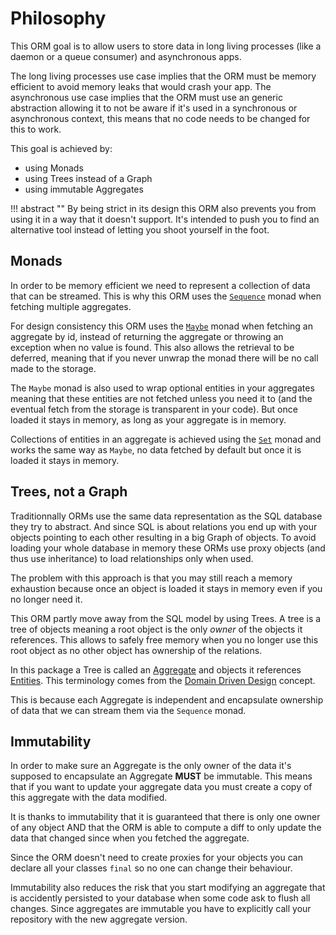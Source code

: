 # Philosophy

This ORM goal is to allow users to store data in long living processes (like a daemon or a queue consumer) and asynchronous apps.

The long living processes use case implies that the ORM must be memory efficient to avoid memory leaks that would crash your app. The asynchronous use case implies that the ORM must use an generic abstraction allowing it to not be aware if it's used in a synchronous or asynchronous context, this means that no code needs to be changed for this to work.

This goal is achieved by:

- using Monads
- using Trees instead of a Graph
- using immutable Aggregates

!!! abstract ""
    By being strict in its design this ORM also prevents you from using it in a way that it doesn't support. It's intended to push you to find an alternative tool instead of letting you shoot yourself in the foot.

## Monads

In order to be memory efficient we need to represent a collection of data that can be streamed. This is why this ORM uses the [`Sequence`](https://innmind.github.io/documentation/getting-started/handling-data/sequence/) monad when fetching multiple aggregates.

For design consistency this ORM uses the [`Maybe`](https://innmind.github.io/documentation/getting-started/handling-data/maybe/) monad when fetching an aggregate by id, instead of returning the aggregate or throwing an exception when no value is found. This also allows the retrieval to be deferred, meaning that if you never unwrap the monad there will be no call made to the storage.

The `Maybe` monad is also used to wrap optional entities in your aggregates meaning that these entities are not fetched unless you need it to (and the eventual fetch from the storage is transparent in your code). But once loaded it stays in memory, as long as your aggregate is in memory.

Collections of entities in an aggregate is achieved using the [`Set`](https://innmind.github.io/Immutable/structures/set/) monad and works the same way as `Maybe`, no data fetched by default but once it is loaded it stays in memory.

## Trees, not a Graph

Traditionnally ORMs use the same data representation as the SQL database they try to abstract. And since SQL is about relations you end up with your objects pointing to each other resulting in a big Graph of objects. To avoid loading your whole database in memory these ORMs use proxy objects (and thus use inheritance) to load relationships only when used.

The problem with this approach is that you may still reach a memory exhaustion because once an object is loaded it stays in memory even if you no longer need it.

This ORM partly move away from the SQL model by using Trees. A tree is a tree of objects meaning a root object is the only _owner_ of the objects it references. This allows to safely free memory when you no longer use this root object as no other object has ownership of the relations.

In this package a Tree is called an [Aggregate](terminology.md#aggregate) and objects it references [Entities](terminology.md#entity). This terminology comes from the [Domain Driven Design](https://en.wikipedia.org/wiki/Domain-driven_design) concept.

This is because each Aggregate is independent and encapsulate ownership of data that we can stream them via the `Sequence` monad.

## Immutability

In order to make sure an Aggregate is the only owner of the data it's supposed to encapsulate an Aggregate **MUST** be immutable. This means that if you want to update your aggregate data you must create a copy of this aggregate with the data modified.

It is thanks to immutability that it is guaranteed that there is only one owner of any object AND that the ORM is able to compute a diff to only update the data that changed since when you fetched the aggregate.

Since the ORM doesn't need to create proxies for your objects you can declare all your classes `final` so no one can change their behaviour.

Immutability also reduces the risk that you start modifying an aggregate that is accidently persisted to your database when some code ask to flush all changes. Since aggregates are immutable you have to explicitly call your repository with the new aggregate version.
